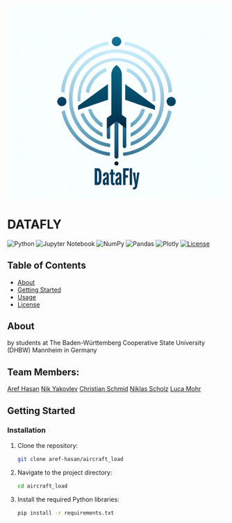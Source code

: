 <p align="center">
  <img src="https://github.com/aref-hasan/aircraft_load/blob/main/logo.svg" alt="Logo">
</p>

#					DATAFLY

![Python](https://img.shields.io/badge/python-3670A0?style=for-the-badge&logo=python&logoColor=ffdd54)
![Jupyter Notebook](https://img.shields.io/badge/jupyter-%23FA0F00.svg?style=for-the-badge&logo=jupyter&logoColor=white)
![NumPy](https://img.shields.io/badge/numpy-%23013243.svg?style=for-the-badge&logo=numpy&logoColor=white)
![Pandas](https://img.shields.io/badge/pandas-%23150458.svg?style=for-the-badge&logo=pandas&logoColor=white)
![Plotly](https://img.shields.io/badge/Plotly-%233F4F75.svg?style=for-the-badge&logo=plotly&logoColor=white)
[![License](https://img.shields.io/badge/license-MIT-blue.svg)](LICENSE)

## Table of Contents

- [About](#about)
- [Getting Started](#getting-started)
- [Usage](#usage)
- [License](#license)

## About
by students at The Baden-Württemberg Cooperative State University (DHBW) Mannheim in Germany


## Team Members:

[Aref Hasan](https://github.com/aref-hasan) 
[Nik Yakovlev](https://github.com/nikyak10) 
[Christian Schmid](https://github.com/chris017)
[Niklas Scholz](https://github.com/nklsdhbw)
[Luca Mohr](https://github.com/Luca2732)

## Getting Started

### Installation

1. Clone the repository:

   ```bash
   git clone aref-hasan/aircraft_load

2. Navigate to the project directory:
   ```bash
   cd aircraft_load

3. Install the required Python libraries:
   ```bash
   pip install -r requirements.txt


   
